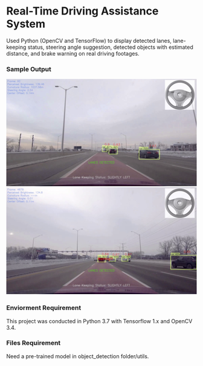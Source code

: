 # Real-Time Driving Assistance System

Used Python (OpenCV and TensorFlow) to display detected lanes, lane-keeping status, steering angle suggestion,
detected objects with estimated distance, and brake warning on real driving footages.

### Sample Output
![Output](Project_Output.png)
![Output With Warning Message](Project_Output_Warning_Message.png)

### Enviorment Requirement
This project was conducted in Python 3.7 with Tensorflow 1.x and OpenCV 3.4.

### Files Requirement
Need a pre-trained model in object_detection folder/utils.
